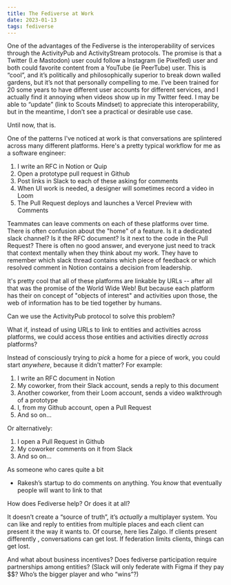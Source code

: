 ```yaml
---
title: The Fediverse at Work
date: 2023-01-13
tags: fediverse
---
```


One of the advantages of the Fediverse is the interoperability of services through the ActivityPub
and ActivityStream protocols. The promise is that a Twitter (I.e Mastodon) user could follow a Instagram
(ie Pixelfed) user and both could favorite content from a YouTube (ie PeerTube) user. This is “cool”,
and it’s politically and philosophically superior to break down walled gardens, but it’s not that
personally compelling to me. I’ve been trained for 20 some years to have different user accounts for
different services, and I actually find it annoying when videos show up in my Twitter feed.
I may be able to “update” (link to Scouts Mindset) to appreciate this interoperability, but in the
meantime, I don’t see a practical or desirable use case.

Until now, that is.

One of the patterns I've noticed at work is that conversations are splintered across many different
platforms. Here's a pretty typical workflow for me as a software engineer:

1. I write an RFC in Notion or Quip
2. Open a prototype pull request in Github
3. Post links in Slack to each of these asking for comments
4. When UI work is needed, a designer will sometimes record a video in Loom
5. The Pull Request deploys and launches a Vercel Preview with Comments

Teammates can leave comments on each of these platforms over time. There is often confusion about
the "home" of a feature. Is it a dedicated slack channel? Is it the RFC document? Is it next to the
code in the Pull Request? There is often no good answer, and everyone just need to track that
context mentally when they think about my work. They have to remember which slack thread contains
which piece of feedback or which resolved comment in Notion contains a decision from leadership.

It's pretty cool that all of these platforms are linkable by URLs -- after all that was the promise
of the World Wide Web! But because each platform has their on concept of "objects of interest"
and activities upon those, the web of information has to be tied together by humans.

Can we use the ActivityPub protocol to solve this problem?

What if, instead of using URLs to link to entities and activities across platforms, we could access
those entities and activities directly *across* platforms?

Instead of consciously trying to *pick* a home for a piece of work, you could start *anywhere*,
because it didn't matter? For example:

1. I write an RFC document in Notion
2. My coworker, from their Slack account, sends a reply to this document
3. Another coworker, from their Loom account, sends a video walkthrough of a prototype
4. I, from my Github account, open a Pull Request
5. And so on...

Or alternatively:

1. I open a Pull Request in Github
2. My coworker comments on it from Slack
3. And so on...

As someone who cares quite a bit

- Rakesh’s startup to do comments on anything. You *know* that eventually people will want to link to that

How does Fediverse help? Or does it at all?

It doesn’t create a “source of truth”, it’s *actually* a multiplayer system. You can like and reply
to entities from multiple places and each client can present it the way it wants to. Of course,
here lies Zalgo. If clients present differently , conversations can get lost. If federation limits
clients, things can get lost.

And what about business incentives? Does fediverse participation require partnerships among entities?
(Slack will only federate with Figma if they pay $$? Who’s the bigger player and who “wins”?)

<GH activity streams toot link>


[1]: https://www.w3.org/TR/activitystreams-vocabulary/#dfn-inreplyto

